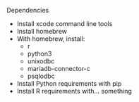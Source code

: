 Dependencies

- Install xcode command line tools
- Install homebrew
- With homebrew, install:
    - r
    - python3
    - unixodbc
    - mariadb-connector-c
    - psqlodbc
- Install Python requirements with pip
- Install R requirements with... something
